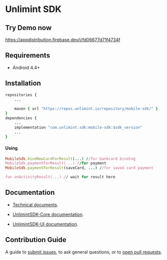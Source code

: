 Unlimint SDK
========

## Try Demo now 
https://appdistribution.firebase.dev/i/fd06677d71f4734f

## Requirements

- Android 4.4+

## Installation
```ruby
repositories {
    ...
    
    maven { url "https://repos.unlimint.io/repository/mobile-sdk/" }
}
dependencies {
    ...
    implementation "com.unlimint.sdk:mobile-sdk:$sdk_version"
    ...
}
``` 
#### Using

```ruby
MobileSdk.bindNewCardForResult(...) //for bankcard binding 
MobileSdk.paymentForResult(...) //for payment
MobileSdk.paymentForResult(saveCard, ...) //for saved card payment

fun onActivityResult(...) // wait for result here
``` 

## Documentation

- [Technical documents](./Docs).

- [UnlimintSDK-Core documentation](<./Code Documentation/UnlimintSDK-Core/index.md>).
- [UnlimintSDK-UI documentation](<./Code Documentation/UnlimintSDK-UI/index.md>).

## Contribution Guide

A guide to [submit issues](https://github.com/cardpay/android-sdk-demo/issues), to ask general questions, or to [open pull requests](https://github.com/cardpay/android-sdk-demo/pulls).
